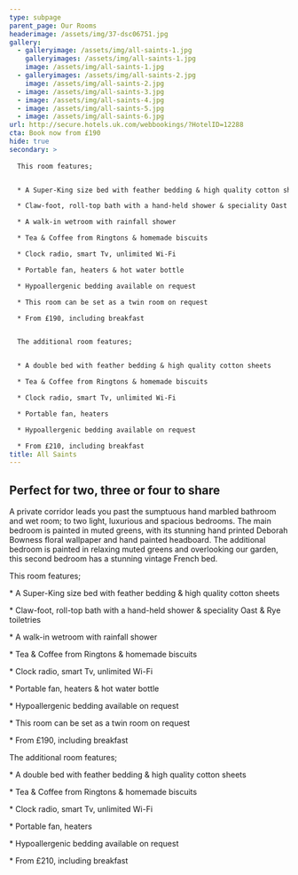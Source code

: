 ```yaml
---
type: subpage
parent_page: Our Rooms
headerimage: /assets/img/37-dsc06751.jpg
gallery:
  - galleryimage: /assets/img/all-saints-1.jpg
    galleryimages: /assets/img/all-saints-1.jpg
    image: /assets/img/all-saints-1.jpg
  - galleryimages: /assets/img/all-saints-2.jpg
    image: /assets/img/all-saints-2.jpg
  - image: /assets/img/all-saints-3.jpg
  - image: /assets/img/all-saints-4.jpg
  - image: /assets/img/all-saints-5.jpg
  - image: /assets/img/all-saints-6.jpg
url: http://secure.hotels.uk.com/webbookings/?HotelID=12288
cta: Book now from £190
hide: true
secondary: >
  
  This room features; 


  * A Super-King size bed with feather bedding & high quality cotton sheets

  * Claw-foot, roll-top bath with a hand-held shower & speciality Oast & Rye toiletries 

  * A walk-in wetroom with rainfall shower

  * Tea & Coffee from Ringtons & homemade biscuits 

  * Clock radio, smart Tv, unlimited Wi-Fi

  * Portable fan, heaters & hot water bottle

  * Hypoallergenic bedding available on request

  * This room can be set as a twin room on request

  * From £190, including breakfast


  The additional room features;


  * A double bed with feather bedding & high quality cotton sheets

  * Tea & Coffee from Ringtons & homemade biscuits 

  * Clock radio, smart Tv, unlimited Wi-Fi

  * Portable fan, heaters 

  * Hypoallergenic bedding available on request

  * From £210, including breakfast
title: All Saints
---
```

<div class="intro">

## Perfect for two, three or four to share   


A private corridor leads you past the sumptuous hand marbled bathroom and wet room;  to two light, luxurious and spacious bedrooms. The main bedroom is painted in muted greens, with its stunning hand printed Deborah Bowness floral wallpaper and hand painted headboard. The additional bedroom is painted in relaxing muted greens and overlooking our garden, this second bedroom has a stunning vintage French bed.
</div>
<div class="list">

This room features; 

\* A Super-King size bed with feather bedding & high quality cotton sheets

\* Claw-foot, roll-top bath with a hand-held shower & speciality Oast & Rye toiletries 

\* A walk-in wetroom with rainfall shower

\* Tea & Coffee from Ringtons & homemade biscuits 

\* Clock radio, smart Tv, unlimited Wi-Fi

\* Portable fan, heaters & hot water bottle

\* Hypoallergenic bedding available on request

\* This room can be set as a twin room on request

\* From £190, including breakfast

The additional room features;

\* A double bed with feather bedding & high quality cotton sheets

\* Tea & Coffee from Ringtons & homemade biscuits 

\* Clock radio, smart Tv, unlimited Wi-Fi

\* Portable fan, heaters 

\* Hypoallergenic bedding available on request

\* From £210, including breakfast

</div>
